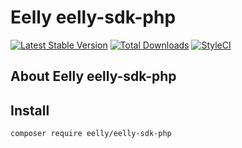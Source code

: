# Eelly eelly-sdk-php

[![Latest Stable Version](https://poser.pugx.org/eelly/eelly-sdk-php/v/stable.png)](https://packagist.org/packages/eelly/eelly-sdk-php)
[![Total Downloads](https://poser.pugx.org/eelly/eelly-sdk-php/downloads.png)](https://packagist.org/packages/eelly/eelly-sdk-php)
[![StyleCI](https://styleci.io/repos/95067206/shield?branch=master)](https://styleci.io/repos/95067206)

## About Eelly eelly-sdk-php

## Install
`composer require eelly/eelly-sdk-php`
